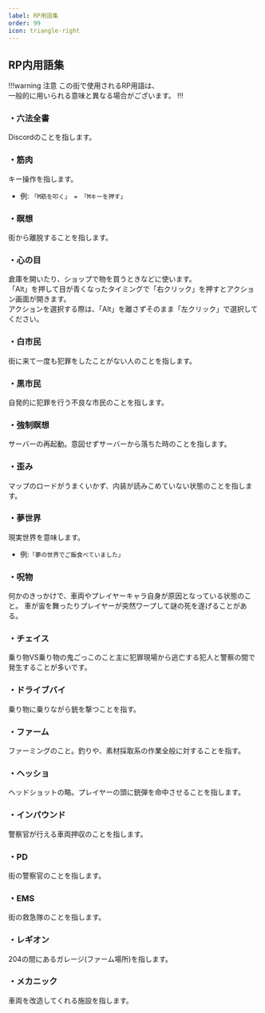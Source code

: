 ```yaml
---
label: RP用語集
order: 99
icon: triangle-right
---
```


## RP内用語集

!!!warning 注意
この街で使用されるRP用語は、  
一般的に用いられる意味と異なる場合がございます。
!!!

### ・六法全書
Discordのことを指します。  

### ・筋肉
キー操作を指します。
- 例: ```「M筋を叩く」 = 「Mキーを押す」```  

### ・瞑想
街から離脱することを指します。  

### ・心の目
倉庫を開いたり、ショップで物を買うときなどに使います。  
「Alt」を押して目が青くなったタイミングで「右クリック」を押すとアクション画面が開きます。  
アクションを選択する際は、「Alt」を離さずそのまま「左クリック」で選択してください。  

### ・白市民
街に来て一度も犯罪をしたことがない人のことを指します。

### ・黒市民
自発的に犯罪を行う不良な市民のことを指します。

### ・強制瞑想
サーバーの再起動。意図せずサーバーから落ちた時のことを指します。

### ・歪み
マップのロードがうまくいかず、内装が読みこめていない状態のことを指します。

### ・夢世界
現実世界を意味します。
- 例:```「夢の世界でご飯食べていました」```

### ・呪物
何かのきっかけで、車両やプレイヤーキャラ自身が原因となっている状態のこと。
車が宙を舞ったりプレイヤーが突然ワープして謎の死を遂げることがある。

### ・チェイス
乗り物VS乗り物の鬼ごっこのこと主に犯罪現場から逃亡する犯人と警察の間で発生することが多いです。

### ・ドライブバイ
乗り物に乗りながら銃を撃つことを指す。

### ・ファーム
ファーミングのこと。釣りや、素材採取系の作業全般に対することを指す。

### ・ヘッショ
ヘッドショットの略。プレイヤーの頭に銃弾を命中させることを指します。

### ・インパウンド
警察官が行える車両押収のことを指します。

### ・PD
街の警察官のことを指します。

### ・EMS
街の救急隊のことを指します。

### ・レギオン
204の間にあるガレージ(ファーム場所)を指します。

### ・メカニック
車両を改造してくれる施設を指します。
